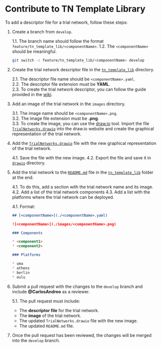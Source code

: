 # Contribute to TN Template Library

To add a descriptor file for a trial network, follow these steps:

1. Create a branch from `develop`. 

    1.1. The branch name should follow the format `feature/tn_template_lib/<componentName>`.
    1.2. The `<componentName>` should be meaningful.

    ```bash
    git switch -c feature/tn_template_lib/<componentName> develop
    ```

2. Create the trial network descriptor file in the [`tn_template_lib`](../tn_template_lib/) directory.

    2.1. The descriptor file name should be `<componentName>.yaml`.  
    2.2. The descriptor file extension must be **YAML**.  
    2.3. To create the trial network descriptor, you can follow the guide provided in the [wiki](https://github.com/6G-SANDBOX/TNLCM/wiki/Trial-Network-Descriptor-Guide).

3. Add an image of the trial network in the `images` directory.

    3.1. The image name should be `<componentName>.png`.  
    3.2. The image file extension must be **.png**.  
    3.3. To create the image, you can use the [draw.io](https://app.diagrams.net/) tool. Import the file [`TrialNetworks.drawio`](./drawio/TrialNetworks.drawio) into the draw.io website and create the graphical representation of the trial network.

4. Add the [`TrialNetworks.drawio`](./drawio/TrialNetworks.drawio) file with the new graphical representation of the trial network.

    4.1. Save the file with the new image.
    4.2. Export the file and save it in [`drawio`](./drawio/) directory.

5. Add the trial network to the [`README.md`](./README.md) file in the [`tn_template_lib`](../tn_template_lib/) folder at the end. 

    4.1. To do this, add a section with the trial network name and its image. 
    4.2. Add a list of the trial network components
    4.3. Add a list with the platforms where the trial network can be deployed.

    4.1. Format:

    ```markdown
    ## [<componentName>](./<componentName>.yaml)

    ![<componentName>](./images/<componentName>.png)

    ### Components

    * <component1>
    * <component2>

    ### Platforms

    * uma
    * athens
    * berlin
    * oulu
    ```

6. Submit a pull request with the changes to the `develop` branch and include **@CarlosAndreo** as a reviewer.

    5.1. The pull request must include:
    * The **descriptor file** for the trial network.
    * The **image** of the trial network.
    * The updated `TrialNetworks.drawio` file with the new image.
    * The updated `README.md` file.

7. Once the pull request has been reviewed, the changes will be merged into the `develop` branch.